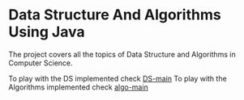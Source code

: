 # Data Structure And Algorithms Using Java

The project covers all the topics of Data Structure and Algorithms in Computer Science.

To play with the DS implemented check [DS-main](DsMain.java)
To play with the Algorithms implemented check [algo-main](AlgorithmMain.java)
